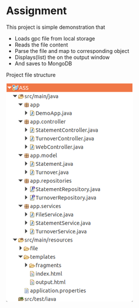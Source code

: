 # Assignment

This project is simple demonstration that 

- Loads gpc file from local storage
- Reads the file content
- Parse the file and map to corresponding object
- Displays(list) the on the output window
- And saves to MongoDB

Project file structure

![Project file structure](src/main/resources/img/project-structure.png)